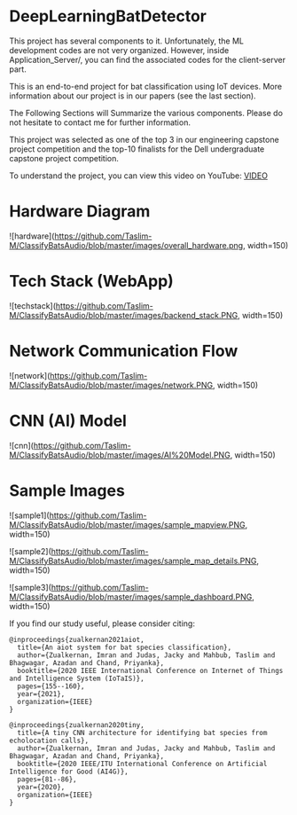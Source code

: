 # DeepLearningBatDetector
This project has several components to it. Unfortunately, the ML development codes are not very organized.
However, inside Application_Server/, you can find the associated codes for the client-server part.

This is an end-to-end project for bat classification using IoT devices. More information about our project is in our papers (see the last section).

The Following Sections will Summarize the various components. Please do not hesitate to contact me for further information.

This project was selected as one of the top 3 in our engineering capstone project competition and the top-10 finalists for the Dell undergraduate capstone project competition.

To understand the project, you can view this video on YouTube: [VIDEO](https://youtu.be/9pw_I2N22yo)

# Hardware Diagram

![hardware](https://github.com/Taslim-M/ClassifyBatsAudio/blob/master/images/overall_hardware.png, width=150)

# Tech Stack (WebApp)

![techstack](https://github.com/Taslim-M/ClassifyBatsAudio/blob/master/images/backend_stack.PNG, width=150)

# Network Communication Flow

![network](https://github.com/Taslim-M/ClassifyBatsAudio/blob/master/images/network.PNG, width=150)

# CNN (AI) Model

![cnn](https://github.com/Taslim-M/ClassifyBatsAudio/blob/master/images/AI%20Model.PNG, width=150)

# Sample Images

![sample1](https://github.com/Taslim-M/ClassifyBatsAudio/blob/master/images/sample_mapview.PNG, width=150)

![sample2](https://github.com/Taslim-M/ClassifyBatsAudio/blob/master/images/sample_map_details.PNG, width=150)

![sample3](https://github.com/Taslim-M/ClassifyBatsAudio/blob/master/images/sample_dashboard.PNG, width=150)



If you find our study useful, please consider citing: 
```
@inproceedings{zualkernan2021aiot,
  title={An aiot system for bat species classification},
  author={Zualkernan, Imran and Judas, Jacky and Mahbub, Taslim and Bhagwagar, Azadan and Chand, Priyanka},
  booktitle={2020 IEEE International Conference on Internet of Things and Intelligence System (IoTaIS)},
  pages={155--160},
  year={2021},
  organization={IEEE}
}

@inproceedings{zualkernan2020tiny,
  title={A tiny CNN architecture for identifying bat species from echolocation calls},
  author={Zualkernan, Imran and Judas, Jacky and Mahbub, Taslim and Bhagwagar, Azadan and Chand, Priyanka},
  booktitle={2020 IEEE/ITU International Conference on Artificial Intelligence for Good (AI4G)},
  pages={81--86},
  year={2020},
  organization={IEEE}
}
```
